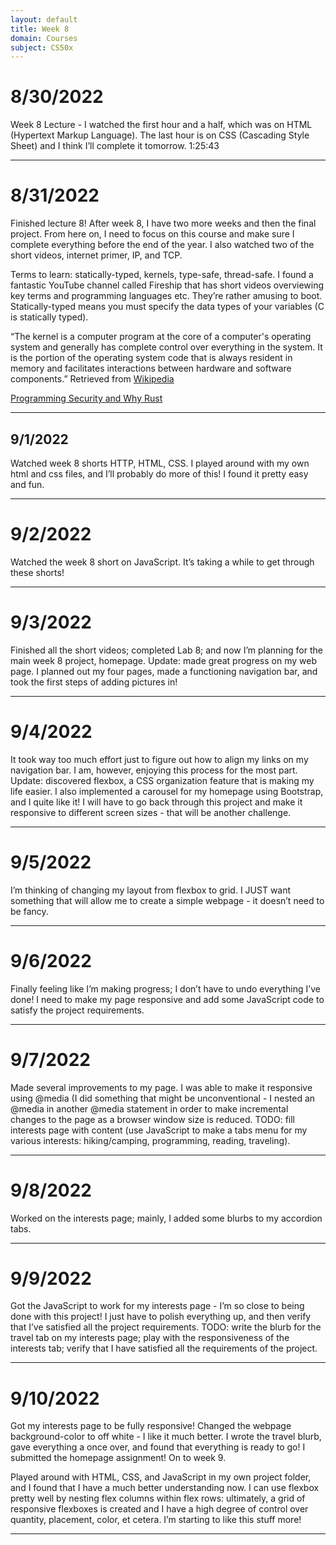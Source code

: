```yaml
---
layout: default
title: Week 8
domain: Courses
subject: CS50x
---
```

# 8/30/2022
Week 8 Lecture - I watched the first hour and a half, which was on HTML (Hypertext Markup Language). The last hour is on CSS (Cascading Style Sheet) and I think I’ll complete it tomorrow. 1:25:43

---

# 8/31/2022
Finished lecture 8! After week 8, I have two more weeks and then the final project. From here on, I need to focus on this course and make sure I complete everything before the end of the year. I also watched two of the short videos, internet primer, IP, and TCP.

Terms to learn: statically-typed, kernels, type-safe, thread-safe. I found a fantastic YouTube channel called Fireship that has short videos overviewing key terms and programming languages etc. They’re rather amusing to boot. Statically-typed means you must specify the data types of your variables (C is statically typed). 

“The kernel is a computer program at the core of a computer's operating system and generally has complete control over everything in the system. It is the portion of the operating system code that is always resident in memory and facilitates interactions between hardware and software components.” Retrieved from [Wikipedia](https://en.m.wikipedia.org/wiki/Kernel_(operating_system))

[Programming Security and Why Rust](https://developer.okta.com/blog/2022/03/18/programming-security-and-why-rust)

---

## 9/1/2022
Watched week 8 shorts HTTP, HTML, CSS. I played around with my own html and css files, and I’ll probably do more of this! I found it pretty easy and fun.

---

# 9/2/2022
Watched the week 8 short on JavaScript. It’s taking a while to get through these shorts!

---

# 9/3/2022
Finished all the short videos; completed Lab 8; and now I’m planning for the main week 8 project, homepage. Update: made great progress on my web page. I planned out my four pages, made a functioning navigation bar, and took the first steps of adding pictures in!

---

# 9/4/2022
It took way too much effort just to figure out how to align my links on my navigation bar. I am, however, enjoying this process for the most part. Update: discovered flexbox, a CSS organization feature that is making my life easier. I also implemented a carousel for my homepage using Bootstrap, and I quite like it! I will have to go back through this project and make it responsive to different screen sizes - that will be another challenge.

---

# 9/5/2022
I’m thinking of changing my layout from flexbox to grid. I JUST want something that will allow me to create a simple webpage - it doesn’t need to be fancy.

---

# 9/6/2022
Finally feeling like I’m making progress; I don’t have to undo everything I’ve done! I need to make my page responsive and add some JavaScript code to satisfy the project requirements.

---

# 9/7/2022
Made several improvements to my page. I was able to make it responsive using @media (I did something that might be unconventional - I nested an @media in another @media statement in order to make incremental changes to the page as a browser window size is reduced. TODO: fill interests page with content (use JavaScript to make a tabs menu for my various interests: hiking/camping, programming, reading, traveling).

---

# 9/8/2022
Worked on the interests page; mainly, I added some blurbs to my accordion tabs.

---

# 9/9/2022
Got the JavaScript to work for my interests page - I’m so close to being done with this project! I just have to polish everything up, and then verify that I’ve satisfied all the project requirements. TODO: write the blurb for the travel tab on my interests page; play with the responsiveness of the interests tab; verify that I have satisfied all the requirements of the project.

---

# 9/10/2022
Got my interests page to be fully responsive! Changed the webpage background-color to off white - I like it much better. I wrote the travel blurb, gave everything a once over, and found that everything is ready to go! I submitted the homepage assignment! On to week 9.

Played around with HTML, CSS, and JavaScript in my own project folder, and I found that I have a much better understanding now. I can use flexbox pretty well by nesting flex columns within flex rows: ultimately, a grid of responsive flexboxes is created and I have a high degree of control over quantity, placement, color, et cetera. I’m starting to like this stuff more!


---
